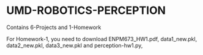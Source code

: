 # UMD-ROBOTICS-PERCEPTION
Contains 6-Projects and 1-Homework

For Homework-1, you need to download ENPM673_HW1.pdf, data1_new.pkl, data2_new.pkl, data3_new.pkl and perception-hw1.py,
